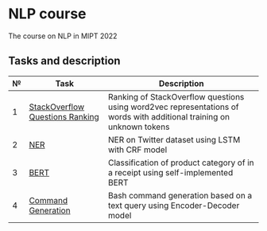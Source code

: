 # NLP course
The course on NLP in MIPT 2022

## Tasks and description
| №  | Task                                                                               | Description                                                                                                           |
|----|------------------------------------------------------------------------------------|-----------------------------------------------------------------------------------------------------------------------|
| 1  | [StackOverflow Questions Ranking](StackOverflow%20Questions%20Ranking/task1.ipynb) | Ranking of StackOverflow questions using word2vec representations of words with additional training on unknown tokens |
| 2  | [NER](NER/lab_tagging.ipynb)                                                       | NER on Twitter dataset using LSTM with CRF model                                                                      |
| 3  | [BERT](BERT/task3_bert.ipynb)                                                      | Classification of product category of in a receipt using self-implemented BERT                                        |
| 4  | [Command Generation](Command%20Generation/lab_generation.ipynb)                    | Bash command generation based on a text query using Encoder-Decoder model                                             |
